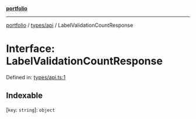 [**portfolio**](../../../README.md)

***

[portfolio](../../../modules.md) / [types/api](../README.md) / LabelValidationCountResponse

# Interface: LabelValidationCountResponse

Defined in: [types/api.ts:1](https://github.com/tnorlund/Portfolio/blob/14b15fef55f001e4136f203cc901df9bc419347d/portfolio/types/api.ts#L1)

## Indexable

\[`key`: `string`\]: `object`
